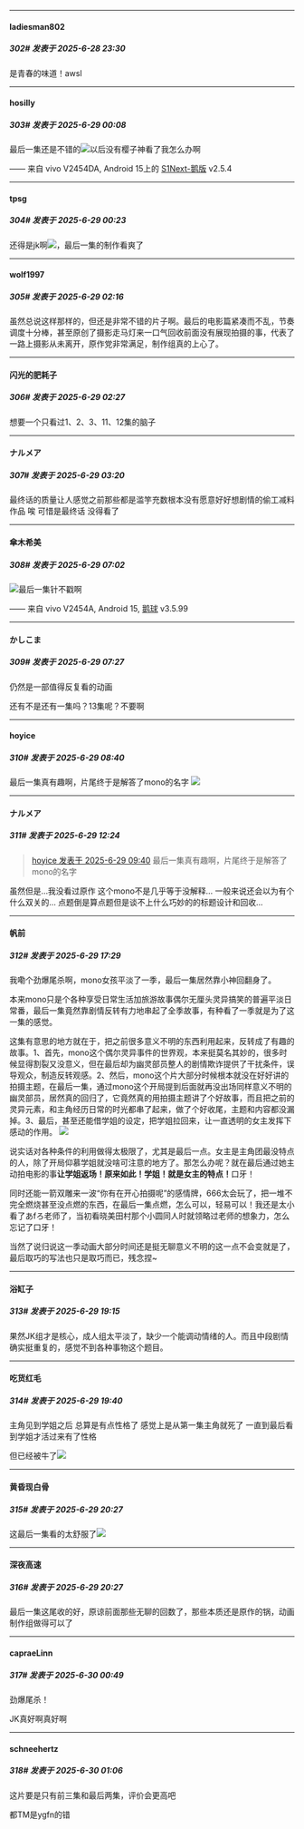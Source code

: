 ﻿
*****

####  ladiesman802  
##### 302#       发表于 2025-6-28 23:30

是青春的味道！awsl


*****

####  hosilly  
##### 303#       发表于 2025-6-29 00:08

最后一集还是不错的<img src="https://static.stage1st.com/image/smiley/face2017/033.png" referrerpolicy="no-referrer">以后没有樱子神看了我怎么办啊

—— 来自 vivo V2454DA, Android 15上的 [S1Next-鹅版](https://github.com/ykrank/S1-Next/releases) v2.5.4


*****

####  tpsg  
##### 304#       发表于 2025-6-29 00:23

还得是jk啊<img src="https://static.stage1st.com/image/smiley/face2017/074.png" referrerpolicy="no-referrer">，最后一集的制作看爽了


*****

####  wolf1997  
##### 305#       发表于 2025-6-29 02:16

虽然总说这样那样的，但还是非常不错的片子啊。最后的电影篇紧凑而不乱，节奏调度十分棒，甚至原创了摄影走马灯来一口气回收前面没有展现拍摄的事，代表了一路上摄影从未离开，原作党非常满足，制作组真的上心了。


*****

####  闪光的肥耗子  
##### 306#       发表于 2025-6-29 02:27

想要一个只看过1、2、3、11、12集的脑子


*****

####  ナルメア  
##### 307#       发表于 2025-6-29 03:20

最终话的质量让人感觉之前那些都是滥竽充数根本没有愿意好好想剧情的偷工减料作品
唉 
可惜是最终话 没得看了 


*****

####  傘木希美  
##### 308#       发表于 2025-6-29 07:02

<img src="https://static.stage1st.com/image/smiley/face2017/009.gif" referrerpolicy="no-referrer">最后一集针不戳啊

—— 来自 vivo V2454A, Android 15, [鹅球](https://www.pgyer.com/GcUxKd4w) v3.5.99


*****

####  かしこま  
##### 309#       发表于 2025-6-29 07:27

仍然是一部值得反复看的动画

还有不是还有一集吗？13集呢？不要啊


*****

####  hoyice  
##### 310#       发表于 2025-6-29 08:40

最后一集真有趣啊，片尾终于是解答了mono的名字
<img src="https://p.sda1.dev/25/b5f1bbd00e1d072e5d6faf497e76a3f1/image.jpg" referrerpolicy="no-referrer">


*****

####  ナルメア  
##### 311#       发表于 2025-6-29 12:24

<blockquote><a href="httphttps://stage1st.com/2b/forum.php?mod=redirect&amp;goto=findpost&amp;pid=68017094&amp;ptid=2176537" target="_blank">hoyice 发表于 2025-6-29 09:40</a>
最后一集真有趣啊，片尾终于是解答了mono的名字</blockquote>
虽然但是…我没看过原作
这个mono不是几乎等于没解释…
一般来说还会以为有个什么双关的…
点题倒是算点题但是谈不上什么巧妙的的标题设计和回收…


*****

####  帆前  
##### 312#       发表于 2025-6-29 17:29

我嘞个劲爆尾杀啊，mono女孩平淡了一季，最后一集居然靠小神回翻身了。

本来mono只是个各种享受日常生活加旅游故事偶尔无厘头灵异搞笑的普遍平淡日常番，最后一集竟然靠剧情反转有力地串起了全季故事，有种看了一季就是为了这一集的感觉。

这集有意思的地方就在于，把之前很多意义不明的东西利用起来，反转成了有趣的故事。1、首先，mono这个偶尔灵异事件的世界观，本来挺莫名其妙的，很多时候显得割裂又没意义，但在最后却为幽灵部员整人的剧情欺诈提供了干扰条件，误导观众，制造反转观感。2、然后，mono这个片大部分时候根本就没在好好讲的拍摄主题，在最后一集，通过mono这个开局提到后面就再没出场同样意义不明的幽灵部员，居然真的回归了，它竟然真的用拍摄主题讲了个好故事，而且把之前的灵异元素，和主角经历日常的时光都串了起来，做了个好收尾，主题和内容都没漏掉。3、最后，甚至还能借学姐的设定，把学姐拉回来，让一直透明的女主发挥下感动的作用。
<img src="https://p.sda1.dev/25/b0cc20682a9fbdcf3f8ee7b3f685e5de/IMG_20250629_170409.jpg" referrerpolicy="no-referrer">

说实话对各种条件的利用做得太极限了，尤其是最后一点。女主是主角团最没特点的人，除了开局仰慕学姐就没啥可注意的地方了。那怎么办呢？就在最后通过她主动拍电影的事<strong>让学姐返场！原来如此！学姐！就是女主的特点！</strong>口牙！

同时还能一箭双雕来一波“你有在开心拍摄呢”的感情牌，666太会玩了，把一堆不完全燃烧甚至没点燃的东西，在最后一集点燃，怎么可以，轻易可以！我还是太小看了あfろ老师了，当初看晓美田村那个小圆同人时就领略过老师的想象力，怎么忘记了口牙！

当然了说归说这一季动画大部分时间还是挺无聊意义不明的这一点不会变就是了，最后取巧的写法也只是取巧而已，残念捏~


*****

####  浴缸子  
##### 313#       发表于 2025-6-29 19:15

果然JK组才是核心，成人组太平淡了，缺少一个能调动情绪的人。而且中段剧情确实挺重复的，感觉不到各种事物这个题目。


*****

####  吃货红毛  
##### 314#       发表于 2025-6-29 19:40

主角见到学姐之后 总算是有点性格了 感觉上是从第一集主角就死了 一直到最后看到学姐才活过来有了性格

但已经被牛了<img src="https://static.stage1st.com/image/smiley/face2017/019.png" referrerpolicy="no-referrer">


*****

####  黄昏现白骨  
##### 315#       发表于 2025-6-29 20:27

这最后一集看的太舒服了<img src="https://static.stage1st.com/image/smiley/face2017/072.png" referrerpolicy="no-referrer">

*****

####  深夜高速  
##### 316#       发表于 2025-6-29 20:27

最后一集这尾收的好，原谅前面那些无聊的回数了，那些本质还是原作的锅，动画制作组做得可以了


*****

####  capraeLinn  
##### 317#       发表于 2025-6-30 00:49

劲爆尾杀！

JK真好啊真好啊


*****

####  schneehertz  
##### 318#       发表于 2025-6-30 01:06

这片要是只有前三集和最后两集，评价会更高吧

都TM是ygfn的错

